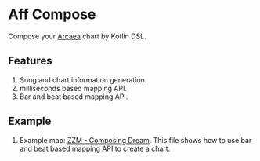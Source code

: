 # Aff Compose

Compose your [Arcaea](https://arcaea.lowiro.com/) chart by Kotlin DSL.

## Features

1. Song and chart information generation.
2. milliseconds based mapping API.
3. Bar and beat based mapping API.

## Example

1. Example map: [ZZM - Composing Dream](src/jvmTest/kotlin/com/tairitsu/compose/DemoMap.kt). 
This file shows how to use bar and beat based mapping API to create a chart.